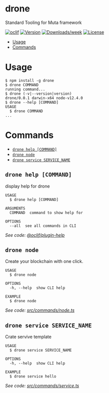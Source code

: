 drone
=====

Standard Tooling for Muta framework

[![oclif](https://img.shields.io/badge/cli-oclif-brightgreen.svg)](https://oclif.io)
[![Version](https://img.shields.io/npm/v/drone.svg)](https://npmjs.org/package/drone)
[![Downloads/week](https://img.shields.io/npm/dw/drone.svg)](https://npmjs.org/package/drone)
[![License](https://img.shields.io/npm/l/drone.svg)](https://github.com/yejiayu/drone/blob/master/package.json)

<!-- toc -->
* [Usage](#usage)
* [Commands](#commands)
<!-- tocstop -->
# Usage
<!-- usage -->
```sh-session
$ npm install -g drone
$ drone COMMAND
running command...
$ drone (-v|--version|version)
drone/0.0.1 darwin-x64 node-v12.4.0
$ drone --help [COMMAND]
USAGE
  $ drone COMMAND
...
```
<!-- usagestop -->
# Commands
<!-- commands -->
* [`drone help [COMMAND]`](#drone-help-command)
* [`drone node`](#drone-node)
* [`drone service SERVICE_NAME`](#drone-service-service_name)

## `drone help [COMMAND]`

display help for drone

```
USAGE
  $ drone help [COMMAND]

ARGUMENTS
  COMMAND  command to show help for

OPTIONS
  --all  see all commands in CLI
```

_See code: [@oclif/plugin-help](https://github.com/oclif/plugin-help/blob/v2.2.3/src/commands/help.ts)_

## `drone node`

Create your blockchain with one click.

```
USAGE
  $ drone node

OPTIONS
  -h, --help  show CLI help

EXAMPLE
  $ drone node
```

_See code: [src/commands/node.ts](https://github.com/yejiayu/drone/blob/v0.0.1/src/commands/node.ts)_

## `drone service SERVICE_NAME`

Crate servive template

```
USAGE
  $ drone service SERVICE_NAME

OPTIONS
  -h, --help  show CLI help

EXAMPLE
  $ drone service hello
```

_See code: [src/commands/service.ts](https://github.com/yejiayu/drone/blob/v0.0.1/src/commands/service.ts)_
<!-- commandsstop -->
